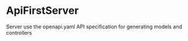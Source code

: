 # ApiFirstServer

Server use the openapi.yaml API specification for generating models and controllers
